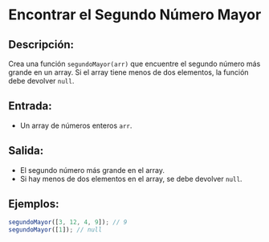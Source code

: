 # Encontrar el Segundo Número Mayor

## Descripción:
Crea una función `segundoMayor(arr)` que encuentre el segundo número más grande en un array. Si el array tiene menos de dos elementos, la función debe devolver `null`.

## Entrada:
- Un array de números enteros `arr`.

## Salida:
- El segundo número más grande en el array. 
- Si hay menos de dos elementos en el array, se debe devolver `null`.

## Ejemplos:

```javascript
segundoMayor([3, 12, 4, 9]); // 9
segundoMayor([1]); // null
